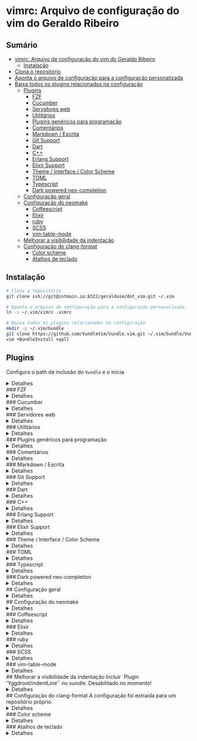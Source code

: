 [//]: <> (Documentação gerada com intmain_docmd)
# vimrc: Arquivo de configuração do vim do Geraldo Ribeiro

## Sumário

* [vimrc: Arquivo de configuração do vim do Geraldo Ribeiro](#vimrc:-arquivo-de-configuração-do-vim-do-geraldo-ribeiro)
  * [Instalação](#instalação)
* [Clona o repositório](#clona-o-repositório)
* [Aponta o arquivo de configuração para a configuração personalizada](#aponta-o-arquivo-de-configuração-para-a-configuração-personalizada)
* [Baixa todos os plugins relacionados na configuração](#baixa-todos-os-plugins-relacionados-na-configuração)
  * [Plugins](#plugins)
      * [FZF](#fzf)
      * [Cucumber](#cucumber)
      * [Servidores web](#servidores-web)
      * [Utilitários](#utilitários)
      * [Plugins genéricos para programação](#plugins-genéricos-para-programação)
      * [Comentários](#comentários)
      * [Markdown / Escrita](#markdown-/-escrita)
      * [Git Support](#git-support)
      * [Dart](#dart)
      * [C++](#c++)
      * [Erlang Support](#erlang-support)
      * [Elixir Support ](#elixir-support-)
      * [Theme / Interface / Color Scheme](#theme-/-interface-/-color-scheme)
      * [TOML](#toml)
      * [Typescript](#typescript)
      * [Dark powered neo-completion](#dark-powered-neo-completion)
  * [Configuração geral](#configuração-geral)
  * [Configuração do neomake](#configuração-do-neomake)
      * [Coffeescript](#coffeescript)
      * [Elixir](#elixir)
      * [ruby ](#ruby-)
      * [SCSS](#scss)
      * [vim-table-mode](#vim-table-mode)
  * [Melhorar a visibilidade da indentação](#melhorar-a-visibilidade-da-indentação)
  * [Configuração do clang-format](#configuração-do-clang-format)
      * [Color scheme](#color-scheme)
      * [Atalhos de teclado](#atalhos-de-teclado)


## Instalação
```bash
# Clona o repositório
git clone ssh://git@intmain.io:8322/geraldoim/dot_vim.git ~/.vim

# Aponta o arquivo de configuração para a configuração personalizada
ln -s ~/.vim/vimrc .vimrc

# Baixa todos os plugins relacionados na configuração
mkdir -p ~/.vim/bundle
git clone https://github.com/VundleVim/Vundle.vim.git ~/.vim/bundle/Vundle.vim
vim +BundleInstall +qall
```
## Plugins
Configura o path de inclusão do `Vundle` e o inicia.
<details>
<summary>Detalhes</summary>
<p>

```vim
set rtp+=~/.vim/bundle/Vundle.vim
call vundle#begin()

Plugin 'VundleVim/Vundle.vim'
```

</p>
</details>
### FZF
<details>
<summary>Detalhes</summary>
<p>

```vim
" git clone --depth 1 https://github.com/junegunn/fzf.git ~/.fzf
" ~/.fzf/install
Plugin 'junegunn/fzf', { 'dir': '~/.fzf', 'do': './install --all' }
Plugin 'junegunn/fzf.vim'
```

</p>
</details>
### Cucumber
<details>
<summary>Detalhes</summary>
<p>

```vim
Plugin 'tpope/vim-cucumber.git'
```

</p>
</details>
### Servidores web
<details>
<summary>Detalhes</summary>
<p>

```vim
Plugin 'chr4/nginx.vim'
```

</p>
</details>
### Utilitários
<details>
<summary>Detalhes</summary>
<p>

```vim
Plugin 'powerline/powerline-fonts'
"Plugin 'geraldolsribeiro/vim-conceal'
"Plugin 'Yggdroot/indentLine'
Plugin 'scrooloose/nerdtree'
Plugin 'majutsushi/tagbar'
Plugin 'ervandew/supertab'
Plugin 'BufOnly.vim'
Plugin 'wesQ3/vim-windowswap'
Plugin 'SirVer/ultisnips'

Plugin 'godlygeek/tabular'
Plugin 'ctrlpvim/ctrlp.vim'
Plugin 'benmills/vimux'
Plugin 'jeetsukumaran/vim-buffergator'
Plugin 'gilsondev/searchtasks.vim'
Plugin 'Shougo/neocomplete.vim'
Plugin 'tpope/vim-dispatch'
Plugin 'dhruvasagar/vim-table-mode.git'
```

</p>
</details>
### Plugins genéricos para programação
<details>
<summary>Detalhes</summary>
<p>

```vim
"Plugin 'jakedouglas/exuberant-ctags'
Plugin 'honza/vim-snippets'
Plugin 'Townk/vim-autoclose'
Plugin 'tobyS/vmustache'
Plugin 'janko-m/vim-test'
Plugin 'maksimr/vim-jsbeautify'
Plugin 'vim-syntastic/syntastic'
Plugin 'neomake/neomake'
```

</p>
</details>
### Comentários
<details>
<summary>Detalhes</summary>
<p>

```vim
Plugin 'tomtom/tcomment_vim'
Para definir o comentário para um novo tipo use:
"   Para definir o comentário para um novo tipo use:

"   
```
"   ```
autocmd FileType xyz set commentstring=#\ %s
"   autocmd FileType xyz set commentstring=#\ %s
```
"   ```
"
* `g<` descomenta a seleção
"   * `g<` descomenta a seleção
* `g>` comenta a seleção
"   * `g>` comenta a seleção
* `leader_p` comenta parágrafo
"   * `leader_p` comenta parágrafo
```

</p>
</details>
### Markdown / Escrita
<details>
<summary>Detalhes</summary>
<p>

```vim
Plugin 'reedes/vim-pencil'
Plugin 'tpope/vim-markdown'
Plugin 'jtratner/vim-flavored-markdown'
Plugin 'LanguageTool'
Plugin 'vim-pandoc/vim-pandoc'
Plugin 'vim-pandoc/vim-pandoc-syntax'
Plugin 'junegunn/vim-emoji'
"Plugin 'kyuhi/vim-emoji-complete' " dá pau com o git

" Encontra erros de escrita
Plugin 'reedes/vim-wordy'
Plugin 'reedes/vim-lexical'
" Desabilitado por padrão
let g:pandoc#biblio#use_bibtool=1
```

</p>
</details>
### Git Support
<details>
<summary>Detalhes</summary>
<p>

```vim
Plugin 'kablamo/vim-git-log'
Plugin 'gregsexton/gitv'
Plugin 'tpope/vim-fugitive'
"Plugin 'jaxbot/github-issues.vim'   " lerda muito
```

</p>
</details>
### Dart
<details>
<summary>Detalhes</summary>
<p>

```vim
Plugin 'dart-lang/dart-vim-plugin'
" Enable HTML syntax highlighting inside Dart strings with let dart_html_in_string=v:true (default false).
" Disable highlighting of core library classes with let dart_corelib_highlight=v:false (default true).
" Enable Dart style guide syntax (like 2-space indentation) with let dart_style_guide = 2
" Enable DartFmt execution on buffer save with let dart_format_on_save = 1
```

</p>
</details>
### C++
<details>
<summary>Detalhes</summary>
<p>

```vim
" This file contains additional syntax highlighting that I use for C++11/14/17
Plugin 'octol/vim-cpp-enhanced-highlight'
```

</p>
</details>
### Erlang Support
<details>
<summary>Detalhes</summary>
<p>

```vim
Plugin 'vim-erlang/vim-erlang-tags'
Plugin 'vim-erlang/vim-erlang-runtime'
Plugin 'vim-erlang/vim-erlang-omnicomplete'
Plugin 'vim-erlang/vim-erlang-compiler'
```

</p>
</details>
### Elixir Support 
<details>
<summary>Detalhes</summary>
<p>

```vim
Plugin 'elixir-lang/vim-elixir'
Plugin 'avdgaag/vim-phoenix'
Plugin 'mmorearty/elixir-ctags'
Plugin 'mattreduce/vim-mix'
Plugin 'BjRo/vim-extest'
Plugin 'frost/vim-eh-docs'
Plugin 'slashmili/alchemist.vim'
Plugin 'tpope/vim-endwise'
Plugin 'jadercorrea/elixir_generator.vim'
```

</p>
</details>
### Theme / Interface / Color Scheme
<details>
<summary>Detalhes</summary>
<p>

```vim
Plugin 'flazz/vim-colorschemes'
Plugin 'agude/vim-eldar'
"Plugin 'altercation/vim-colors-solarized'
"Plugin 'larsbs/vimtom' "Vim Vimtom Colorscheme - saporra só funciona no gui
Plugin 'AnsiEsc.vim'
Plugin 'ryanoasis/vim-devicons'
Plugin 'vim-airline/vim-airline'
Plugin 'vim-airline/vim-airline-themes'
Plugin 'sjl/badwolf'
Plugin 'tomasr/molokai'
Plugin 'morhetz/gruvbox'
Plugin 'zenorocha/dracula-theme', {'rtp': 'vim/'}
Plugin 'junegunn/limelight.vim'
Plugin 'mkarmona/colorsbox'
Plugin 'romainl/Apprentice'
Plugin 'Lokaltog/vim-distinguished'
Plugin 'chriskempson/base16-vim'
Plugin 'w0ng/vim-hybrid'
Plugin 'AlessandroYorba/Sierra'
Plugin 'daylerees/colour-schemes'
Plugin 'effkay/argonaut.vim'
Plugin 'ajh17/Spacegray.vim'
Plugin 'atelierbram/Base2Tone-vim'
Plugin 'colepeters/spacemacs-theme.vim'
```

</p>
</details>
### TOML
<details>
<summary>Detalhes</summary>
<p>

```vim
Plugin 'cespare/vim-toml'
```

</p>
</details>
### Typescript
<details>
<summary>Detalhes</summary>
<p>

```vim
Plugin 'Quramy/tsuquyomi'
Plugin 'leafgarland/typescript-vim.git'
let g:typescript_compiler_binary = 'tsc'
let g:typescript_compiler_options = ''
let g:tsuquyomi_disable_quickfix = 1
let g:syntastic_typescript_checkers = ['tsuquyomi'] " You shouldn't use 'tsc' checker.

autocmd BufNewFile,BufRead *.ts set syntax=typescript
```

</p>
</details>
### Dark powered neo-completion
<details>
<summary>Detalhes</summary>
<p>

```vim

"if has('nvim')
"  Plugin 'Shougo/deoplete.nvim', { 'do': ':UpdateRemotePlugins' }
"else
"  Plugin 'Shougo/deoplete.nvim'
"  Plugin 'roxma/nvim-yarp'
"  Plugin 'roxma/vim-hug-neovim-rpc'
"endif 

"let g:deoplete#enable_at_startup = 1
```

</p>
</details>
## Configuração geral
<details>
<summary>Detalhes</summary>
<p>

```vim
" OSX stupid backspace fix
set backspace=indent,eol,start

let g:elite_mode=1
```

</p>
</details>
## Configuração do neomake
<details>
<summary>Detalhes</summary>
<p>

```vim
let g:neomake_open_list = 2
let g:neomake_verbose=3
let g:neomake_logfile='/tmp/neomake_error.log'
let g:neomake_highlight_columns=1
```

</p>
</details>
### Coffeescript
<details>
<summary>Detalhes</summary>
<p>

```vim
npm install -g coffeelint
"   npm install -g coffeelint
let g:neomake_coffeescript_enabled_makers = ['coffeelint']
let g:syntastic_coffee_coffeelint_args = "--csv --file ~/coffeelint.json"
```

</p>
</details>
### Elixir
<details>
<summary>Detalhes</summary>
<p>

```vim
let g:neomake_elixir_enabled_makers = ['mix', 'credo', 'dogma']
```

</p>
</details>
### ruby 
<details>
<summary>Detalhes</summary>
<p>

```vim

```

</p>
</details>
### SCSS
<details>
<summary>Detalhes</summary>
<p>

```vim
let g:neomake_scss_enabled_markers = ['scss-lint']
```

</p>
</details>
### vim-table-mode
<details>
<summary>Detalhes</summary>
<p>

```vim
" tabelas em formato markdown
let g:table_mode_corner='|'
```

</p>
</details>
## Melhorar a visibilidade da indentação
Incluir `Plugin 'Yggdroot/indentLine'` no vundle.
Desabilitado no momento!
<details>
<summary>Detalhes</summary>
<p>

```vim
let g:indentLine_char = '▏'
let g:indentLine_setColors = 1
let g:indentLine_color_term = 239
let g:indentLine_setConceal = 0
```

</p>
</details>
## Configuração do clang-format
A configuração foi extraída para um repositório próprio.
<details>
<summary>Detalhes</summary>
<p>

```vim
" git clone ssh://git@intmain.io:8322/geraldoim/dot_clang_format.git ~/.clang
" ln -sf ~/.clang/clang-format ~/.clang-format

" map to <Leader>cf in C++ code
autocmd FileType c,cpp,objc nnoremap <buffer><Leader>cf :<C-u>ClangFormat<CR>
autocmd FileType c,cpp,objc vnoremap <buffer><Leader>cf :ClangFormat<CR>
" if you install vim-operator-user
autocmd FileType c,cpp,objc map <buffer><Leader>x <Plug>(operator-clang-format)
" Toggle auto formatting:
nmap <Leader>C :ClangFormatAutoToggle<CR>
```

</p>
</details>
### Color scheme

<details>
<summary>Detalhes</summary>
<p>

```vim
set background=dark
"colorscheme eldar
"colorscheme abbott
"colorscheme wombat
"colorscheme vimtom
colorscheme molokai
```

</p>
</details>
### Atalhos de teclado

<details>
<summary>Detalhes</summary>
<p>

```vim
map <C-n> :NERDTreeToggle<CR>
map <C-m> :TagbarToggle<CR>

" Alterna entre as tabs
nmap <leader>1 <Plug>AirlineSelectTab1
nmap <leader>2 <Plug>AirlineSelectTab2
nmap <leader>3 <Plug>AirlineSelectTab3
nmap <leader>4 <Plug>AirlineSelectTab4
nmap <leader>5 <Plug>AirlineSelectTab5
nmap <leader>6 <Plug>AirlineSelectTab6
nmap <leader>7 <Plug>AirlineSelectTab7
nmap <leader>8 <Plug>AirlineSelectTab8

" -------------------------------------------------------------------
" Executar a linha atual
nmap <F12> :exec '!'.getline('.')<CR>
nmap <S-F12> :exec '!ssh vm01 "'.getline('.').'"'<CR>

" Salva o buffer atual
nmap <F2> :Gwrite<cr>
imap <F2> <c-o>:Gwrite<cr>

" Vai para o próximo buffer
nmap <F6> :bn<CR>
nmap <S-F6> :bp<CR>

" Vai para o próximo erro
nmap <F7> :cnext<CR>
nmap <S-F7> :cprev<CR>

" Compila
nmap <F9> :make<CR>

" Fecha o buffer atual
nmap <F8> :bp\|bd #<CR>

" Seleção de bloco no terminal do xfce que já usa o ctrl+shift+V para colar
:nnoremap <f4>  <c-v>

" Ctrl+P configurado acima
```

</p>
</details>
